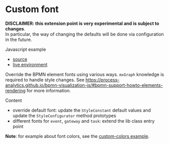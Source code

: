 # Custom font

**DISCLAIMER: this extension point is very experimental and is subject to changes**.  
In particular, the way of changing the defaults will be done via configuration in the future.

Javascript example
- [source](./index.html)
- [live environment](https://cdn.statically.io/gh/process-analytics/bpmn-visualization-examples/master/examples/custom-fonts/index.html)

Override the BPMN element fonts using various ways. `mxGraph` knowledge is required to handle style changes.
See https://process-analytics.github.io/bpmn-visualization-js/#bpmn-support-howto-elements-rendering for more information.

Content
- override default font: update the `StyleConstant` default values and update the `StyleConfigurator` method prototypes
- different fonts for `event`, `gateway` and `task`: extend the lib class entry point

**Note**: for example about font colors, see the [custom-colors example](../custom-colors/README.md).